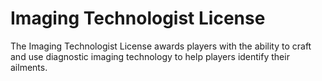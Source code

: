 # Imaging Technologist License

The Imaging Technologist License awards players with the ability to craft and use diagnostic imaging technology to help players identify their ailments.